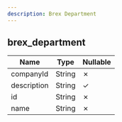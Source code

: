 ```yaml
---
description: Brex Department
---
```

brex_department
---------------

| **Name**    | **Type** | **Nullable** |
| ----------- | -------- | ------------ |
| companyId   | String   | &cross;      |
| description | String   | &check;      |
| id          | String   | &cross;      |
| name        | String   | &cross;      |
